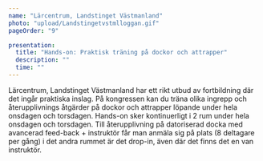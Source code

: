 ```yaml
---
name: "Lärcentrum, Landstinget Västmanland"
photo: "upload/Landstingetvstmlloggan.gif"
pageOrder: "9"

presentation:
  title: "Hands-on: Praktisk träning på dockor och attrapper"
  description: ""
  time: ""
---
```

Lärcentrum, Landstinget Västmanland har ett rikt utbud av fortbildning där det ingår praktiska inslag. På kongressen kan du träna olika ingrepp och återupplivnings åtgärder på dockor och attrapper löpande under hela onsdagen och torsdagen. Hands-on sker kontinuerligt i 2 rum under hela onsdagen och torsdagen. Till återupplivning på datoriserad docka med avancerad feed-back + instruktör får man anmäla sig på plats (8 deltagare per gång) i det andra rummet är det drop-in, även där det finns det en van instruktör.

